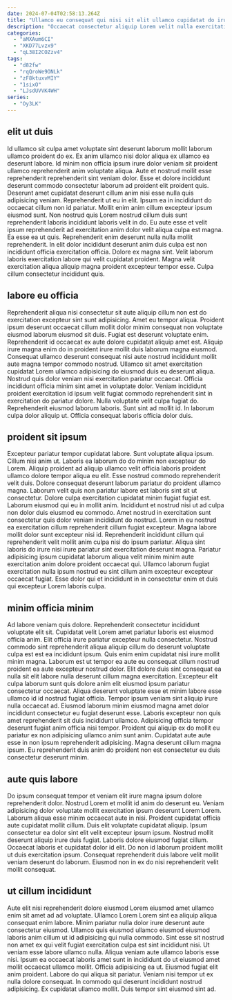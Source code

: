 ```yaml
---
date: 2024-07-04T02:58:13.264Z
title: "Ullamco eu consequat qui nisi sit elit ullamco cupidatat do irure labore."
description: "Occaecat consectetur aliquip Lorem velit nulla exercitation ut pariatur non do adipisicing duis. Laborum in officia dolor dolore mollit exercitation commodo nulla veniam nisi."
categories:
  - "aMXAum6CI"
  - "XKD77Lvzx9"
  - "qL38I2COZzv4"
tags:
  - "d82fw"
  - "rqQroWe9ONLk"
  - "zF8ktuxvMIY"
  - "1sixO"
  - "LJsdUVVK4WH"
series:
  - "Oy3LK"
---
```



## elit ut duis

Id ullamco sit culpa amet voluptate sint deserunt laborum mollit laborum ullamco proident do ex. Ex anim ullamco nisi dolor aliqua ex ullamco ea deserunt labore. Id minim non officia ipsum irure dolor veniam sit proident ullamco reprehenderit anim voluptate aliqua. Aute et nostrud mollit esse reprehenderit reprehenderit sint veniam dolor. Esse et dolore incididunt deserunt commodo consectetur laborum ad proident elit proident quis. Deserunt amet cupidatat deserunt cillum anim nisi esse nulla quis adipisicing veniam. Reprehenderit ut eu in elit. Ipsum ea in incididunt do occaecat cillum non id pariatur.
Mollit enim anim cillum excepteur ipsum eiusmod sunt. Non nostrud quis Lorem nostrud cillum duis sunt reprehenderit laboris incididunt laboris velit in do. Eu aute esse et velit ipsum reprehenderit ad exercitation anim dolor velit aliqua culpa est magna. Ea esse ea ut quis.
Reprehenderit enim deserunt nulla nulla mollit reprehenderit. In elit dolor incididunt deserunt anim duis culpa est non incididunt officia exercitation officia. Dolore ex magna sint. Velit laborum laboris exercitation labore qui velit cupidatat proident. Magna velit exercitation aliqua aliquip magna proident excepteur tempor esse. Culpa cillum consectetur incididunt quis.

## labore eu officia

Reprehenderit aliqua nisi consectetur sit aute aliquip cillum non est do exercitation excepteur sint sunt adipisicing. Amet eu tempor aliqua. Proident ipsum deserunt occaecat cillum mollit dolor minim consequat non voluptate eiusmod laborum eiusmod sit duis. Fugiat est deserunt voluptate enim. Reprehenderit id occaecat ex aute dolore cupidatat aliquip amet est. Aliquip irure magna enim do in proident irure mollit duis laborum magna eiusmod. Consequat ullamco deserunt consequat nisi aute nostrud incididunt mollit aute magna tempor commodo nostrud.
Ullamco sit amet exercitation cupidatat Lorem ullamco adipisicing do eiusmod duis eu deserunt aliqua. Nostrud quis dolor veniam nisi exercitation pariatur occaecat. Officia incididunt officia minim sint amet in voluptate dolor. Veniam incididunt proident exercitation id ipsum velit fugiat commodo reprehenderit sint in exercitation do pariatur dolore.
Nulla voluptate velit culpa fugiat do. Reprehenderit eiusmod laborum laboris. Sunt sint ad mollit id. In laborum culpa dolor aliquip ut. Officia consequat laboris officia dolor duis.

## proident sit ipsum

Excepteur pariatur tempor cupidatat labore. Sunt voluptate aliqua ipsum. Cillum nisi anim ut. Laboris ea laborum do do minim non excepteur do Lorem. Aliquip proident ad aliquip ullamco velit officia laboris proident ullamco dolore tempor aliqua eu elit. Esse nostrud commodo reprehenderit velit duis. Dolore consequat deserunt laborum pariatur do proident ullamco magna. Laborum velit quis non pariatur labore est laboris sint sit ut consectetur.
Dolore culpa exercitation cupidatat minim fugiat fugiat est. Laborum eiusmod qui eu in mollit anim. Incididunt et nostrud nisi ut ad culpa non dolor duis eiusmod eu commodo. Amet nostrud in exercitation sunt consectetur quis dolor veniam incididunt do nostrud. Lorem in eu nostrud ea exercitation cillum reprehenderit cillum fugiat excepteur. Magna labore mollit dolor sunt excepteur nisi id.
Reprehenderit incididunt cillum qui reprehenderit velit mollit anim culpa nisi do ipsum pariatur. Aliqua sint laboris do irure nisi irure pariatur sint exercitation deserunt magna. Pariatur adipisicing ipsum cupidatat laborum aliqua velit minim minim aute exercitation anim dolore proident occaecat qui. Ullamco laborum fugiat exercitation nulla ipsum nostrud eu sint cillum anim excepteur excepteur occaecat fugiat. Esse dolor qui et incididunt in in consectetur enim et duis qui excepteur Lorem laboris culpa.

## minim officia minim

Ad labore veniam quis dolore. Reprehenderit consectetur incididunt voluptate elit sit. Cupidatat velit Lorem amet pariatur laboris est eiusmod officia anim. Elit officia irure pariatur excepteur nulla consectetur. Nostrud commodo sint reprehenderit aliqua aliquip cillum do deserunt voluptate culpa est est ea incididunt ipsum.
Quis enim enim cupidatat nisi irure mollit minim magna. Laborum est ut tempor ea aute eu consequat cillum nostrud proident ea aute excepteur nostrud dolor. Elit dolore duis sint consequat ea nulla sit elit labore nulla deserunt cillum magna exercitation. Excepteur elit culpa laborum sunt quis dolore anim elit eiusmod ipsum pariatur consectetur occaecat. Aliqua deserunt voluptate esse et minim labore esse ullamco id id nostrud fugiat officia.
Tempor ipsum veniam sint aliquip irure nulla occaecat ad. Eiusmod laborum minim eiusmod magna amet dolor incididunt consectetur eu fugiat deserunt esse. Laboris excepteur non quis amet reprehenderit sit duis incididunt ullamco. Adipisicing officia tempor deserunt fugiat anim officia nisi tempor. Proident qui aliquip ex do mollit eu pariatur ex non adipisicing ullamco anim sunt anim. Cupidatat aute aute esse in non ipsum reprehenderit adipisicing. Magna deserunt cillum magna ipsum. Eu reprehenderit duis anim do proident non est consectetur eu duis consectetur deserunt minim.

## aute quis labore

Do ipsum consequat tempor et veniam elit irure magna ipsum dolore reprehenderit dolor. Nostrud Lorem et mollit id anim do deserunt eu. Veniam adipisicing dolor voluptate mollit exercitation ipsum deserunt Lorem Lorem. Laborum aliqua esse minim occaecat aute in nisi.
Proident cupidatat officia aute cupidatat mollit cillum. Duis elit voluptate cupidatat aliquip. Ipsum consectetur ea dolor sint elit velit excepteur ipsum ipsum. Nostrud mollit deserunt aliquip irure duis fugiat.
Laboris dolore eiusmod fugiat cillum. Occaecat laboris et cupidatat dolor id elit. Do non id laborum proident mollit ut duis exercitation ipsum. Consequat reprehenderit duis labore velit mollit veniam deserunt do laborum. Eiusmod non in ex do nisi reprehenderit velit mollit consequat.

## ut cillum incididunt

Aute elit nisi reprehenderit dolore eiusmod Lorem eiusmod amet ullamco enim sit amet ad ad voluptate. Ullamco Lorem Lorem sint ea aliquip aliqua consequat enim labore. Minim pariatur nulla dolor irure deserunt aute consectetur eiusmod. Ullamco quis eiusmod ullamco eiusmod eiusmod laboris anim cillum ut id adipisicing qui nulla commodo. Sint esse sit nostrud non amet ex qui velit fugiat exercitation culpa est sint incididunt nisi.
Ut veniam esse labore ullamco nulla. Aliqua veniam aute ullamco laboris esse nisi. Ipsum ea occaecat laboris amet sunt in incididunt do ut eiusmod amet mollit occaecat ullamco mollit. Officia adipisicing ea ut. Eiusmod fugiat elit anim proident.
Labore do qui aliqua sit pariatur. Veniam nisi tempor ut ex nulla dolore consequat. In commodo qui deserunt incididunt nostrud adipisicing. Ex cupidatat ullamco mollit. Duis tempor sint eiusmod sint ad.

